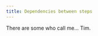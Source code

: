 ```yaml
---
title: Dependencies between steps
---
```


<Epigraph author="Tim the Enchanter, Monty Python and the Holy Grail">
    There are some who call me... Tim.
</Epigraph>